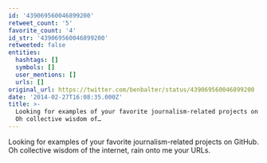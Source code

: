 ```yaml
---
id: '439069560046899200'
retweet_count: '5'
favorite_count: '4'
id_str: '439069560046899200'
retweeted: false
entities:
  hashtags: []
  symbols: []
  user_mentions: []
  urls: []
original_url: https://twitter.com/benbalter/status/439069560046899200
date: '2014-02-27T16:08:35.000Z'
title: >-
  Looking for examples of your favorite journalism-related projects on GitHub.
  Oh collective wisdom of…
---
```


Looking for examples of your favorite journalism-related projects on GitHub. Oh collective wisdom of the internet, rain onto me your URLs.
